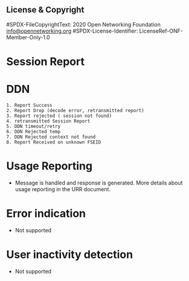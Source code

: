 License & Copyright
----

#SPDX-FileCopyrightText: 2020 Open Networking Foundation <info@opennetworking.org>
#SPDX-License-Identifier: LicenseRef-ONF-Member-Only-1.0

# Session Report 

# DDN 
    1. Report Success
    2. Report Drop (decode error, retransmitted report)
    3. Report rejected ( session not found)
    4. retransmitted Session Report
    5. DDN timeout/retry
    6. DDN Rejected temp
    7. DDN Rejected context not found
    8. Report Received on unknown FSEID

# Usage Reporting
- Message is handled and response is generated. More details about usage reporting in the URR document.
# Error indication
- Not supported 
# User inactivity detection
- Not supported 
